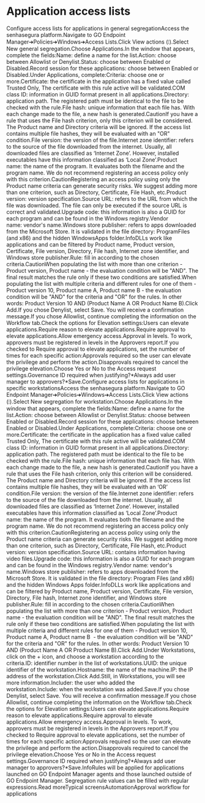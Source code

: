 # Application access lists 

Configure access lists for applications in general segregationAccess the senhasegura platform.Navigate to GO Endpoint Manager➔Policies➔Windows➔Access Lists.Click View actions (⁝).Select New general segregation.Choose Applications.In the window that appears, complete the fields:Name: define a name for the list.Action: choose between Allowlist or Denylist.Status: choose between Enabled or Disabled.Record session for these applications: choose between Enabled or Disabled.Under Applications, complete:Criteria: choose one or more.Certificate: the certificate in the application has a fixed value called Trusted Only, The certificate with this rule active will be validated.COM class ID: information in GUID format present in all applications.Directory: application path. The registered path must be identical to the file to be checked with the rule.File hash: unique information that each file has. With each change made to the file, a new hash is generated.CautionIf you have a rule that uses the File hash criterion, only this criterion will be considered. The Product name and Directory criteria will be ignored. If the access list contains multiple file hashes, they will be evaluated with an "OR" condition.File version: the version of the file.Internet zone identifier: refers to the source of the file downloaded from the internet. Usually, all downloaded files are classified as ‘Internet Zone’. However, installed executables have this information classified as ‘Local Zone’.Product name: the name of the program. It evaluates both the filename and the program name. We do not recommend registering an access policy only with this criterion.CautionRegistering an access policy using only the Product name criteria can generate security risks. We suggest adding more than one criterion, such as Directory, Certificate, File Hash, etc.Product version: version specification.Source URL: refers to the URL from which the file was downloaded. The file can only be executed if the source URL is correct and validated.Upgrade code: this information is also a GUID for each program and can be found in the Windows registry.Vendor name: vendor's name.Windows store publisher: refers to apps downloaded from the Microsoft Store. It is validated in the file directory: ProgramFiles (and x86) and the hidden WindowsApps folder.InfoDLLs work like applications and can be filtered by Product name, Product version, Certificate, File version, Directory, File hash, Internet zone identifier, and Windows store publisher.Rule: fill in according to the chosen criteria.CautionWhen populating the list with more than one criterion - Product version, Product name - the evaluation condition will be "AND". The final result matches the rule only if these two conditions are satisfied.When populating the list with multiple criteria and different rules for one of them - Product version 10, Product name A, Product name B - the evaluation condition will be "AND" for the criteria and "OR" for the rules. In other words: Product Version 10 AND (Product Name A OR Product Name B).Click Add.If you chose Denylist, select Save. You will receive a confirmation message.If you chose Allowlist, continue completing the information on the Workflow tab.Check the options for Elevation settings:Users can elevate applications.Require reason to elevate applications.Require approval to elevate applications.Allow emergency access.Approval in levels. To work, approvers must be registered in levels in the Approvers report.If you checked to Require approval to elevate applications, set the number of times for each specific action:Approvals required so the user can elevate the privilege and perform the action.Disapprovals required to cancel the privilege elevation.Choose Yes or No to the Access request settings.Governance ID required when justifying?*Always add user manager to approvers?*Save.Configure access lists for applications in specific workstationsAccess the senhasegura platform.Navigate to GO Endpoint Manager➔Policies➔Windows➔Access Lists.Click View actions (⁝).Select New segregation for workstation.Choose Applications.In the window that appears, complete the fields:Name: define a name for the list.Action: choose between Allowlist or Denylist.Status: choose between Enabled or Disabled.Record session for these applications: choose between Enabled or Disabled.Under Applications, complete:Criteria: choose one or more.Certificate: the certificate in the application has a fixed value called Trusted Only, The certificate with this rule active will be validated.COM class ID: information in GUID format present in all applications.Directory: application path. The registered path must be identical to the file to be checked with the rule.File hash: unique information that each file has. With each change made to the file, a new hash is generated.CautionIf you have a rule that uses the File hash criterion, only this criterion will be considered. The Product name and Directory criteria will be ignored. If the access list contains multiple file hashes, they will be evaluated with an ‘OR’ condition.File version: the version of the file.Internet zone identifier: refers to the source of the file downloaded from the internet. Usually, all downloaded files are classified as ‘Internet Zone’. However, installed executables have this information classified as ‘Local Zone’.Product name: the name of the program. It evaluates both the filename and the program name. We do not recommend registering an access policy only with this criterion.CautionRegistering an access policy using only the Product name criteria can generate security risks. We suggest adding more than one criterion, such as Directory, Certificate, File Hash, etc.Product version: version specification.Source URL: contains information having video files.Upgrade code: this information is also a GUID for each program and can be found in the Windows registry.Vendor name: vendor's name.Windows store publisher: refers to apps downloaded from the Microsoft Store. It is validated in the file directory: Program Files (and x86) and the hidden Windows Apps folder.InfoDLLs work like applications and can be filtered by Product name, Product version, Certificate, File version, Directory, File hash, Internet zone identifier, and Windows store publisher.Rule: fill in according to the chosen criteria.CautionWhen populating the list with more than one criterion - Product version, Product name - the evaluation condition will be "AND". The final result matches the rule only if these two conditions are satisfied.When populating the list with multiple criteria and different rules for one of them - Product version 10, Product name A, Product name B  - the evaluation condition will be "AND" for the criteria and "OR" for the rules. In other words: Product Version 10 AND (Product Name A OR Product Name B).Click Add.Under Workstations, click on the + icon, and choose a workstation according to the criteria.ID: identifier number in the list of workstations.UUID: the unique identifier of the workstation.Hostname: the name of the machine.IP: the IP address of the workstation.Click Add.Still, in Workstations, you will see more information.Includer: the user who added the workstation.Include: when the workstation was added.Save.If you chose Denylist, select Save. You will receive a confirmation message.If you chose Allowlist, continue completing the information on the Workflow tab.Check the options for Elevation settings:Users can elevate applications.Require reason to elevate applications.Require approval to elevate applications.Allow emergency access.Approval in levels. To work, approvers must be registered in levels in the Approvers report.If you checked to Require approval to elevate applications, set the number of times for each specific action:Approvals required so the user can elevate the privilege and perform the action.Disapprovals required to cancel the privilege elevation.Choose Yes or No in the Access request settings.Governance ID required when justifying?*Always add user manager to approvers?*Save.InfoRules will be applied for applications launched on GO Endpoint Manager agents and those launched outside of GO Endpoint Manager. Segregation rule values can be filled with regular expressions.Read moreTypical screensAutomationApproval workflow for applications